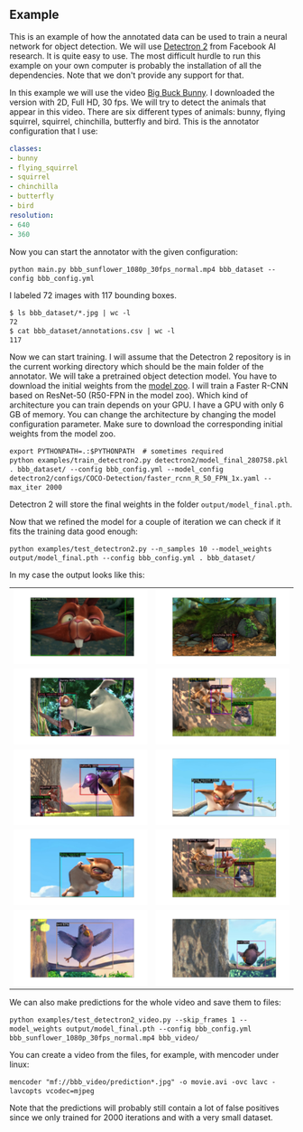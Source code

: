 ## Example

This is an example of how the annotated data can be used to train a neural
network for object detection. We will use
[Detectron 2](https://github.com/facebookresearch/detectron2) from Facebook
AI research. It is quite easy to use. The most difficult hurdle to run this
example on your own computer is probably the installation of all the
dependencies. Note that we don't provide any support for that.

In this example we will use the video
[Big Buck Bunny](http://bbb3d.renderfarming.net/).
I downloaded the version with 2D, Full HD, 30 fps.
We will try to detect the animals that appear in this video. There are
six different types of animals: bunny, flying squirrel, squirrel,
chinchilla, butterfly and bird. This is the annotator configuration
that I use:

```yaml
classes:
- bunny
- flying_squirrel
- squirrel
- chinchilla
- butterfly
- bird
resolution:
- 640
- 360
```

Now you can start the annotator with the given configuration:

    python main.py bbb_sunflower_1080p_30fps_normal.mp4 bbb_dataset --config bbb_config.yml

I labeled 72 images with 117 bounding boxes.

    $ ls bbb_dataset/*.jpg | wc -l
    72
    $ cat bbb_dataset/annotations.csv | wc -l
    117

Now we can start training. I will assume that the Detectron 2 repository is in the
current working directory which should be the main folder of the annotator. We will
take a pretrained object detection model. You have to download the initial weights
from the [model zoo](https://github.com/facebookresearch/detectron2/blob/master/MODEL_ZOO.md#coco-object-detection-baselines).
I will train a Faster R-CNN based on ResNet-50 (R50-FPN in the model zoo).
Which kind of architecture you can train depends on your GPU. I have a GPU with only
6 GB of memory. You can change the architecture by changing the model configuration
parameter. Make sure to download the corresponding initial weights from the model zoo.

    export PYTHONPATH=.:$PYTHONPATH  # sometimes required
    python examples/train_detectron2.py detectron2/model_final_280758.pkl . bbb_dataset/ --config bbb_config.yml --model_config detectron2/configs/COCO-Detection/faster_rcnn_R_50_FPN_1x.yaml --max_iter 2000

Detectron 2 will store the final weights in the folder `output/model_final.pth`.

Now that we refined the model for a couple of iteration we can check if it fits the
training data good enough:

    python examples/test_detectron2.py --n_samples 10 --model_weights output/model_final.pth --config bbb_config.yml . bbb_dataset/

In my case the output looks like this:

<table>
<tr>
<td><img src="doc/Figure_1.png" width=100% /></td>
<td><img src="doc/Figure_2.png" width=100% /></td>
</tr>
<tr>
<td><img src="doc/Figure_3.png" width=100% /></td>
<td><img src="doc/Figure_4.png" width=100% /></td>
</tr>
<tr>
<td><img src="doc/Figure_5.png" width=100% /></td>
<td><img src="doc/Figure_6.png" width=100% /></td>
</tr>
<tr>
<td><img src="doc/Figure_7.png" width=100% /></td>
<td><img src="doc/Figure_8.png" width=100% /></td>
</tr>
<tr>
<td><img src="doc/Figure_9.png" width=100% /></td>
<td><img src="doc/Figure_10.png" width=100% /></td>
</tr>
</table>

We can also make predictions for the whole video and save them to files:

    python examples/test_detectron2_video.py --skip_frames 1 --model_weights output/model_final.pth --config bbb_config.yml bbb_sunflower_1080p_30fps_normal.mp4 bbb_video/

You can create a video from the files, for example, with mencoder under linux:

    mencoder "mf://bbb_video/prediction*.jpg" -o movie.avi -ovc lavc -lavcopts vcodec=mjpeg

Note that the predictions will probably still contain a lot of false positives
since we only trained for 2000 iterations and with a very small dataset.
